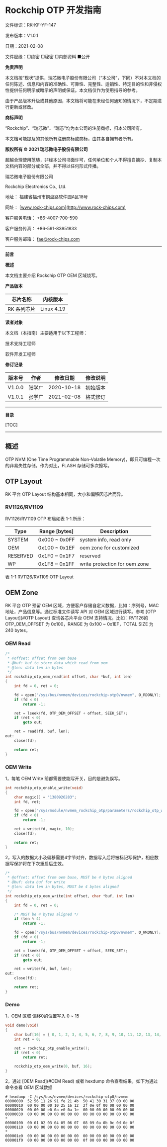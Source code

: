 # Rockchip OTP 开发指南

文件标识：RK-KF-YF-147

发布版本：V1.0.1

日期：2021-02-08

文件密级：□绝密   □秘密   □内部资料   ■公开

**免责声明**

本文档按“现状”提供，瑞芯微电子股份有限公司（“本公司”，下同）不对本文档的任何陈述、信息和内容的准确性、可靠性、完整性、适销性、特定目的性和非侵权性提供任何明示或暗示的声明或保证。本文档仅作为使用指导的参考。

由于产品版本升级或其他原因，本文档将可能在未经任何通知的情况下，不定期进行更新或修改。

**商标声明**

“Rockchip”、“瑞芯微”、“瑞芯”均为本公司的注册商标，归本公司所有。

本文档可能提及的其他所有注册商标或商标，由其各自拥有者所有。

**版权所有 © 2021 瑞芯微电子股份有限公司**

超越合理使用范畴，非经本公司书面许可，任何单位和个人不得擅自摘抄、复制本文档内容的部分或全部，并不得以任何形式传播。

瑞芯微电子股份有限公司

Rockchip Electronics Co., Ltd.

地址：     福建省福州市铜盘路软件园A区18号

网址：     [www.rock-chips.com](http://www.rock-chips.com)

客户服务电话： +86-4007-700-590

客户服务传真： +86-591-83951833

客户服务邮箱： [fae@rock-chips.com](mailto:fae@rock-chips.com)

---

**前言**

**概述**

本文档主要介绍 Rockchip OTP OEM 区域烧写。

**产品版本**

| **芯片名称** | **内核版本** |
| ------------ | ------------ |
| RK 系列芯片  | Linux 4.19   |

**读者对象**

本文档（本指南）主要适用于以下工程师：

技术支持工程师

软件开发工程师

**修订记录**

| **版本号** | **作者** | **修改日期** | **修改说明** |
| ---------- | -------- | ------------ | ------------ |
| V1.0.0     | 张学广   | 2020-10-18   | 初始版本     |
| V1.0.1     | 张学广   | 2021-02-08   | 格式修订     |

---

**目录**

[TOC]

---

## 概述

OTP NVM (One Time Programmable Non-Volatile Memory)，即只可编程一次的非易失性存储。作为对比，FLASH 存储可多次擦写。

## OTP Layout

RK 平台 OTP Layout 结构基本相同，大小和偏移因芯片而异。

### RV1126/RV1109

RV1126/RV1109 OTP 布局如表 1-1 所示：

| Type     | Range [bytes] | Description                   |
| -------- | ------------- | ----------------------------- |
| SYSTEM   | 0x000 ~ 0x0FF | system info, read only        |
| OEM      | 0x100 ~ 0x1EF | oem zone for customized       |
| RESERVED | 0x1F0 ~ 0x1F7 | reserved                      |
| WP       | 0x1F8 ~ 0x1FF | write protection for oem zone |

表 1-1 RV1126/RV1109 OTP Layout

## OEM Zone

RK 平台 OTP 预留 OEM 区域，方便客户存储自定义数据，比如：序列号，MAC 地址，产品信息等。通过标准文件读写 API 对 OEM 区域进行读写。参考 [OTP Layout](#OTP Layout) 查询各芯片平台 OEM 支持情况。比如：RV1126的 OTP_OEM_OFFSET 为 0x100，RANGE 为 0x100 ~ 0x1EF，TOTAL SIZE 为 240 bytes。

### OEM Read

```c
/*
 * @offset: offset from oem base
 * @buf: buf to store data which read from oem
 * @len: data len in bytes
 */
int rockchip_otp_oem_read(int offset, char *buf, int len)
{
	int fd = 0, ret = 0;

	fd = open("/sys/bus/nvmem/devices/rockchip-otp0/nvmem", O_RDONLY);
	if (fd < 0)
        return -1;

	ret = lseek(fd, OTP_OEM_OFFSET + offset, SEEK_SET);
	if (ret < 0)
		goto out;

	ret = read(fd, buf, len);
out:
	close(fd);

	return ret;
}
```

### OEM Write

1，每笔 OEM Write 前都需要使能写开关，目的是避免误写。

```c
int rockchip_otp_enable_write(void)
{
	char magic[] = "1380926283";
	int fd, ret;

	fd = open("/sys/module/nvmem_rockchip_otp/parameters/rockchip_otp_wr_magic", O_WRONLY);
	if (fd < 0)
		return -1;

	ret = write(fd, magic, 10);
	close(fd);

	return ret;
}
```

2，写入的数据大小及偏移需要4字节对齐，数据写入后将被标记写保护，相应数据写保护将在下次重启后生效。

```c
/*
 * @offset: offset from oem base, MUST be 4 bytes aligned
 * @buf: data buf for write
 * @len: data len in bytes, MUST be 4 bytes aligned
 */
int rockchip_otp_oem_write(int offset, char *buf, int len)
{
	int fd = 0, ret = 0;

	/* MUST be 4 bytes aligned */
	if (len % 4)
		return -1;

	fd = open("/sys/bus/nvmem/devices/rockchip-otp0/nvmem", O_WRONLY);
	if (fd < 0)
        return -1;

	ret = lseek(fd, OTP_OEM_OFFSET + offset, SEEK_SET);
	if (ret < 0)
		goto out;

	ret = write(fd, buf, len);
out:
	close(fd);

	return ret;
}
```

### Demo

1，OEM 区域 偏移0的位置写入 0 ~ 15

```c
void demo(void)
{
	char buf[16] = { 0, 1, 2, 3, 4, 5, 6, 7, 8, 9, 10, 11, 12, 13, 14, 15 };
	int ret = 0;

	ret = rockchip_otp_enable_write();
	if (ret < 0)
        return ret;

	rockchip_otp_oem_write(0, buf, 16);
}
```

2，通过 [OEM Read](#OEM Read) 或者 hexdump 命令查看结果，如下为通过命令查看 OEM 区域数据

```shell
# hexdump -C /sys/bus/nvmem/devices/rockchip-otp0/nvmem
00000000  52 56 11 26 91 fe 21 4b  50 41 30 31 37 00 00 00
00000010  00 00 00 00 10 25 16 12  2f 0e 0f 00 08 00 00 00
00000020  00 00 00 e0 0a e0 0a 1e  00 00 00 00 00 00 00 00
00000030  00 00 00 00 00 00 00 00  00 00 00 00 00 00 00 00
*
00000100  00 01 02 03 04 05 06 07  08 09 0a 0b 0c 0d 0e 0f
00000110  00 00 00 00 00 00 00 00  00 00 00 00 00 00 00 00
*
000001e0  00 00 00 00 00 00 00 00  00 00 00 00 00 00 00 00
000001f0  00 00 00 00 00 00 00 00  0f 00 00 00 00 00 00 00
```


